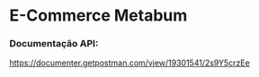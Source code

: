 # E-Commerce Metabum

### Documentação API:

https://documenter.getpostman.com/view/19301541/2s9Y5crzEe

